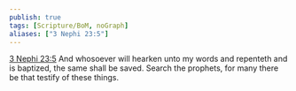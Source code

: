 ```yaml
---
publish: true
tags: [Scripture/BoM, noGraph]
aliases: ["3 Nephi 23:5"]
---
```

[3 Nephi 23:5](https://churchofjesuschrist.org/study/scriptures/bofm/3-ne/23?lang=eng&id=p5#p5) And whosoever will hearken unto my words and repenteth and is baptized, the same shall be saved. Search the prophets, for many there be that testify of these things.
